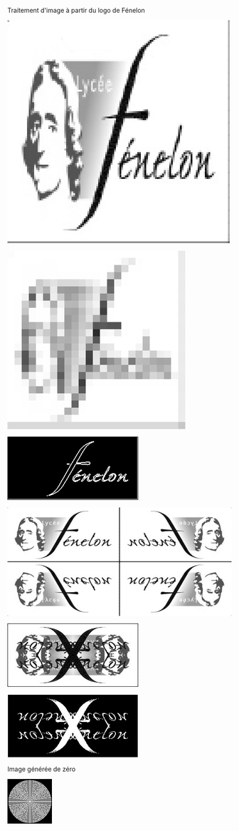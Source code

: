 Traitement d'image à partir du logo de Fénelon

![alt text](https://raw.githubusercontent.com/Benjamin-Loison/MPSI1/master/IPT/IPT%20TPs/19/3/20/JPG/flou.jpg)

![alt text](https://raw.githubusercontent.com/Benjamin-Loison/MPSI1/master/IPT/IPT%20TPs/19/3/20/JPG/flou25.jpg)

![alt text](https://raw.githubusercontent.com/Benjamin-Loison/MPSI1/master/IPT/IPT%20TPs/19/3/20/JPG/contour.jpg)

![alt text](https://raw.githubusercontent.com/Benjamin-Loison/MPSI1/master/IPT/IPT%20TPs/19/3/20/JPG/collage.jpg)

![alt text](https://raw.githubusercontent.com/Benjamin-Loison/MPSI1/master/IPT/IPT%20TPs/19/3/20/JPG/superpose.jpg)

![alt text](https://raw.githubusercontent.com/Benjamin-Loison/MPSI1/master/IPT/IPT%20TPs/19/3/20/JPG/superposeBW.jpg)

Image générée de zéro

![alt text](https://raw.githubusercontent.com/Benjamin-Loison/MPSI1/master/IPT/IPT%20TPs/19/3/20/JPG/sattelite2.jpg)

